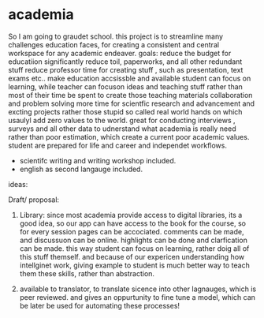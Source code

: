 # academia

So I am going to graudet school. this project is to streamline many challenges education faces, for creating a consistent and central workspace for any academic endeaver.
goals:
reduce the budget for educatiion significantly
reduce toil, paperworks, and all other redundant stuff
reduce professor time for creating stuff , such as presentation, text exams etc..
make education accsissble and available
student can focus on learning, while teacher can focuson ideas and teaching stuff
rather than most of their time be spent to create those teaching materials
collaboration and problem solving
more time for scientfic research and advancement and excting projects
rather those stupid so called real world hands on which usaulyl add zero values to the world.
great for conducting interviews , surveys and all other data to udnerstand what academia is really need rather than poor estimation, which create a current poor academic values.
student are prepared for life and career and independet workflows.

- scientifc writing and writing workshop included.
- english as second langauge included.

ideas:

Draft/ proposal:

1. Library: since most academia provide access to digital libraries, its a good idea, so our app can have access to the book for the course, so for every session pages can be accociated. comments can be made, and discussuon can be online. highlights can be done
   and clarfication can be made. this way student can focus on learning, rather doig all of this stuff themself. and because of our expericen understanding how intellginet work, giving example to student is much better way to teach them these skills, rather than abstraction.

2. available to translator, to translate sicence into other lagnauges, which is peer reviewed. and gives an oppurtunity to fine tune a model, which can be later be used for automating these processes!
